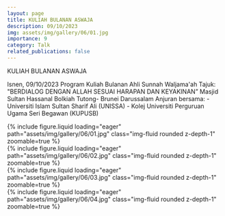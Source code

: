 ```yaml
---
layout: page
title: KULIAH BULANAN ASWAJA
description: 09/10/2023
img: assets/img/gallery/06/01.jpg
importance: 9
category: Talk
related_publications: false
---
```


<p class="distill-post-title">KULIAH BULANAN ASWAJA</p>

Isnen, 09/10/2023 Program Kuliah Bulanan Ahli Sunnah Waljama'ah Tajuk: "BERDIALOG DENGAN ALLAH SESUAI HARAPAN DAN KEYAKINAN” Masjid Sultan Hassanal Bolkiah Tutong- Brunei Darussalam Anjuran bersama: - Universiti Islam Sultan Sharif Ali (UNISSA) - Kolej Universiti Perguruan Ugama Seri Begawan (KUPUSB)

<div class="row mt-3">
    <div class="col-sm mt-3 mt-md-0">
        {% include figure.liquid loading="eager" path="assets/img/gallery/06/01.jpg" class="img-fluid rounded z-depth-1" zoomable=true %}
    </div>
    <div class="col-sm mt-3 mt-md-0">
        {% include figure.liquid loading="eager" path="assets/img/gallery/06/02.jpg" class="img-fluid rounded z-depth-1" zoomable=true %}
    </div>
</div>

<div class="row mt-3">
    <div class="col-sm mt-3 mt-md-0">
        {% include figure.liquid loading="eager" path="assets/img/gallery/06/03.jpg" class="img-fluid rounded z-depth-1" zoomable=true %}
    </div>
    <div class="col-sm mt-3 mt-md-0">
        {% include figure.liquid loading="eager" path="assets/img/gallery/06/04.jpg" class="img-fluid rounded z-depth-1" zoomable=true %}
    </div>
</div>
